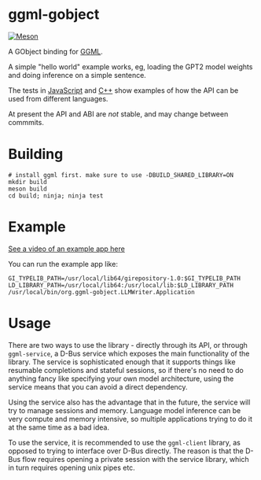 # ggml-gobject

[![Meson](https://github.com/smspillaz/ggml-gobject/actions/workflows/meson.yml/badge.svg)](https://github.com/smspillaz/ggml-gobject/actions/workflows/meson.yml)

A GObject binding for [GGML](https://github.com/ggerganov/ggml).

A simple "hello world" example works, eg, loading the GPT2 model weights
and doing inference on a simple sentence.

The tests in [JavaScript](tests/js/testLoadGPT2.js) and [C++](tests/c/load_model.cpp) show examples of how
the API can be used from different languages.

At present the API and ABI are *not* stable, and may change between commmits.

# Building

    # install ggml first. make sure to use -DBUILD_SHARED_LIBRARY=ON
    mkdir build
    meson build
    cd build; ninja; ninja test

# Example

[See a video of an example app here](https://sspilsbury-com-images.s3.amazonaws.com/llm_writer_recording.mov)

You can run the example app like:

    GI_TYPELIB_PATH=/usr/local/lib64/girepository-1.0:$GI_TYPELIB_PATH LD_LIBRARY_PATH=/usr/local/lib64:/usr/local/lib:$LD_LIBRARY_PATH /usr/local/bin/org.ggml-gobject.LLMWriter.Application 

# Usage

There are two ways to use the library - directly through its API, or through `ggml-service`, a D-Bus service which exposes the main
functionality of the library. The service is sophisticated enough that it supports things like resumable completions and stateful
sessions, so if there's no need to do anything fancy like specifying your own model architecture, using the service means that you
can avoid a direct dependency.

Using the service also has the advantage that in the future, the service will try to manage sessions and memory. Language model inference
can be very compute and memory intensive, so multiple applications trying to do it at the same time as a bad idea.

To use the service, it is recommended to use the `ggml-client` library, as opposed to trying to interface over D-Bus directly. The reason is
that the D-Bus flow requires opening a private session with the service library, which in turn requires opening unix pipes etc.
